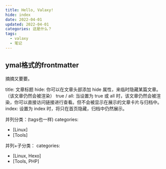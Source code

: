 ```yaml
---
title: Hello, Valaxy!
hide: index
date: 2022-04-01
updated: 2022-04-01
categories: 这是什么？
tags:
  - valaxy
  - 笔记
---
```


## ymal格式的frontmatter
摘摘又要要。
<!-- more -->
title: 文章标题
hide: 你可以在文章头部添加 hide 属性，来临时隐藏某篇文章。（该文章仍然会被渲染）
  true / all: 当设置为 true 或 all 时，该文章仍然会被渲染，你可以直接访问链接进行查看。但不会被显示在展示的文章卡片与归档中。
  index: 设置为 index 时，将只在首页隐藏，归档中仍然展示。

并列分类：(tags也一样)
categories:
- [Linux]
- [Tools]

并列+子分类：
categories:
- [Linux, Hexo]
- [Tools, PHP]